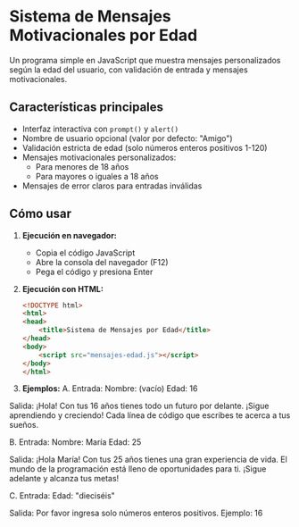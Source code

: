 # Sistema de Mensajes Motivacionales por Edad

Un programa simple en JavaScript que muestra mensajes personalizados según la edad del usuario, con validación de entrada y mensajes motivacionales.

## Características principales

- Interfaz interactiva con `prompt()` y `alert()`
- Nombre de usuario opcional (valor por defecto: "Amigo")
- Validación estricta de edad (solo números enteros positivos 1-120)
- Mensajes motivacionales personalizados:
  - Para menores de 18 años
  - Para mayores o iguales a 18 años
-  Mensajes de error claros para entradas inválidas

## Cómo usar

1. **Ejecución en navegador:**
   - Copia el código JavaScript
   - Abre la consola del navegador (F12)
   - Pega el código y presiona Enter

2. **Ejecución con HTML:**
   ```html
   <!DOCTYPE html>
   <html>
   <head>
       <title>Sistema de Mensajes por Edad</title>
   </head>
   <body>
       <script src="mensajes-edad.js"></script>
   </body>
   </html>

3. **Ejemplos:**
A. Entrada:
  Nombre: (vacío)
  Edad: 16

Salida:
  ¡Hola! 
  Con tus 16 años tienes todo un futuro por delante. 
  ¡Sigue aprendiendo y creciendo! 
  Cada línea de código que escribes te acerca a tus sueños.

B. Entrada:
  Nombre: María
  Edad: 25

Salida:
  ¡Hola María! 
  Con tus 25 años tienes una gran experiencia de vida. 
  El mundo de la programación está lleno de oportunidades para ti. 
  ¡Sigue adelante y alcanza tus metas!

C. Entrada:
  Edad: "dieciséis"

Salida:
  Por favor ingresa solo números enteros positivos. Ejemplo: 16  